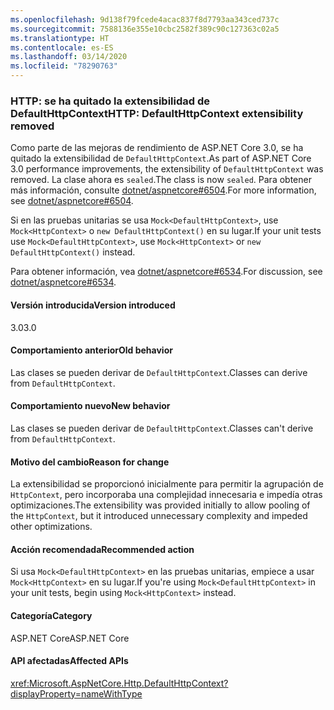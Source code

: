 ```yaml
---
ms.openlocfilehash: 9d138f79fcede4acac837f8d7793aa343ced737c
ms.sourcegitcommit: 7588136e355e10cbc2582f389c90c127363c02a5
ms.translationtype: HT
ms.contentlocale: es-ES
ms.lasthandoff: 03/14/2020
ms.locfileid: "78290763"
---
```

### <a name="http-defaulthttpcontext-extensibility-removed"></a><span data-ttu-id="5b2f8-101">HTTP: se ha quitado la extensibilidad de DefaultHttpContext</span><span class="sxs-lookup"><span data-stu-id="5b2f8-101">HTTP: DefaultHttpContext extensibility removed</span></span>

<span data-ttu-id="5b2f8-102">Como parte de las mejoras de rendimiento de ASP.NET Core 3.0, se ha quitado la extensibilidad de `DefaultHttpContext`.</span><span class="sxs-lookup"><span data-stu-id="5b2f8-102">As part of ASP.NET Core 3.0 performance improvements, the extensibility of `DefaultHttpContext` was removed.</span></span> <span data-ttu-id="5b2f8-103">La clase ahora es `sealed`.</span><span class="sxs-lookup"><span data-stu-id="5b2f8-103">The class is now `sealed`.</span></span> <span data-ttu-id="5b2f8-104">Para obtener más información, consulte [dotnet/aspnetcore#6504](https://github.com/dotnet/aspnetcore/pull/6504).</span><span class="sxs-lookup"><span data-stu-id="5b2f8-104">For more information, see [dotnet/aspnetcore#6504](https://github.com/dotnet/aspnetcore/pull/6504).</span></span>

<span data-ttu-id="5b2f8-105">Si en las pruebas unitarias se usa `Mock<DefaultHttpContext>`, use `Mock<HttpContext>` o `new DefaultHttpContext()` en su lugar.</span><span class="sxs-lookup"><span data-stu-id="5b2f8-105">If your unit tests use `Mock<DefaultHttpContext>`, use `Mock<HttpContext>` or `new DefaultHttpContext()` instead.</span></span>

<span data-ttu-id="5b2f8-106">Para obtener información, vea [dotnet/aspnetcore#6534](https://github.com/dotnet/aspnetcore/issues/6534).</span><span class="sxs-lookup"><span data-stu-id="5b2f8-106">For discussion, see [dotnet/aspnetcore#6534](https://github.com/dotnet/aspnetcore/issues/6534).</span></span>

#### <a name="version-introduced"></a><span data-ttu-id="5b2f8-107">Versión introducida</span><span class="sxs-lookup"><span data-stu-id="5b2f8-107">Version introduced</span></span>

<span data-ttu-id="5b2f8-108">3.0</span><span class="sxs-lookup"><span data-stu-id="5b2f8-108">3.0</span></span>

#### <a name="old-behavior"></a><span data-ttu-id="5b2f8-109">Comportamiento anterior</span><span class="sxs-lookup"><span data-stu-id="5b2f8-109">Old behavior</span></span>

<span data-ttu-id="5b2f8-110">Las clases se pueden derivar de `DefaultHttpContext`.</span><span class="sxs-lookup"><span data-stu-id="5b2f8-110">Classes can derive from `DefaultHttpContext`.</span></span>

#### <a name="new-behavior"></a><span data-ttu-id="5b2f8-111">Comportamiento nuevo</span><span class="sxs-lookup"><span data-stu-id="5b2f8-111">New behavior</span></span>

<span data-ttu-id="5b2f8-112">Las clases se pueden derivar de `DefaultHttpContext`.</span><span class="sxs-lookup"><span data-stu-id="5b2f8-112">Classes can't derive from `DefaultHttpContext`.</span></span>

#### <a name="reason-for-change"></a><span data-ttu-id="5b2f8-113">Motivo del cambio</span><span class="sxs-lookup"><span data-stu-id="5b2f8-113">Reason for change</span></span>

<span data-ttu-id="5b2f8-114">La extensibilidad se proporcionó inicialmente para permitir la agrupación de `HttpContext`, pero incorporaba una complejidad innecesaria e impedía otras optimizaciones.</span><span class="sxs-lookup"><span data-stu-id="5b2f8-114">The extensibility was provided initially to allow pooling of the `HttpContext`, but it introduced unnecessary complexity and impeded other optimizations.</span></span>

#### <a name="recommended-action"></a><span data-ttu-id="5b2f8-115">Acción recomendada</span><span class="sxs-lookup"><span data-stu-id="5b2f8-115">Recommended action</span></span>

<span data-ttu-id="5b2f8-116">Si usa `Mock<DefaultHttpContext>` en las pruebas unitarias, empiece a usar `Mock<HttpContext>` en su lugar.</span><span class="sxs-lookup"><span data-stu-id="5b2f8-116">If you're using `Mock<DefaultHttpContext>` in your unit tests, begin using `Mock<HttpContext>` instead.</span></span>

#### <a name="category"></a><span data-ttu-id="5b2f8-117">Categoría</span><span class="sxs-lookup"><span data-stu-id="5b2f8-117">Category</span></span>

<span data-ttu-id="5b2f8-118">ASP.NET Core</span><span class="sxs-lookup"><span data-stu-id="5b2f8-118">ASP.NET Core</span></span>

#### <a name="affected-apis"></a><span data-ttu-id="5b2f8-119">API afectadas</span><span class="sxs-lookup"><span data-stu-id="5b2f8-119">Affected APIs</span></span>

<xref:Microsoft.AspNetCore.Http.DefaultHttpContext?displayProperty=nameWithType>

<!--

#### Affected APIs

`T:Microsoft.AspNetCore.Http.DefaultHttpContext`

-->
